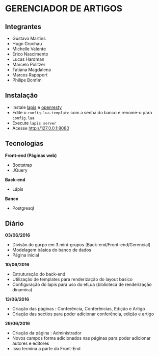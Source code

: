 GERENCIADOR DE ARTIGOS
===================

Integrantes
-------------
 - Gustavo Martins
 - Hugo Grochau
 - Michelle Valente
 - Érico Nascimento
 - Lucas Hardman
 - Marcelo Politzer
 - Tatiana Magdalena
 - Marcos Rapoport
 - Philipe Bonfim

Instalação
-------------
* Instale [lapis](http://leafo.net/lapis/reference/getting_started.html) e [openresty](https://openresty.org/en/installation.html)
* Edite o `config.lua.template` com a senha do banco e renome-o para `config.lua`
* Execute `lapis server`
* Acesse http://127.0.0.1:8080

Tecnologias
-------------
**Front-end (Páginas web)**
-  Bootstrap
-   JQuery

**Back-end**
-   Lápis

**Banco**
-   Postgresql

Diário
-------------
**03/06/2016**
-   Divisão do gurpo em 3 mini-grupos (Back-end/Front-end/Gerencial)
-   Modelagem básica do banco de dados
-   Página inicial

**10/06/2016**
-   Estruturação do back-end
-   Utilização de templates para renderização do layout basico
-   Configuração do lapis para uso do etLua (biblioteca de renderização dinamica)

**13/06/2016**
-   Criação das páginas : Conferência, Conferências, Edição e Artigo
-   Criação das sectios para poder adicionar conferência, edição e artigo

**26/06/2016**
-   Criação da página : Administrador
-   Novos campos forma adicionados nas páginas para poder adicionar autores e editores
-   Isso termina a parte do Front-End
